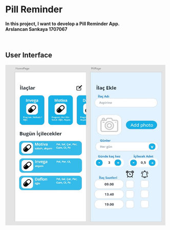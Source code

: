 # Pill Reminder
<b>In this project, I want to develop a Pill Reminder App.</b><br>
<b> Arslancan Sarıkaya 1707067 </b>

<br>

<h2 align="left"> User Interface</h2>
<p align="center">
      <img align="left" src="https://raw.githubusercontent.com/sarikayarslan/Kotlin-ProjectIPG/master/Assets/PillApp.JPG" width="500" height="500">

